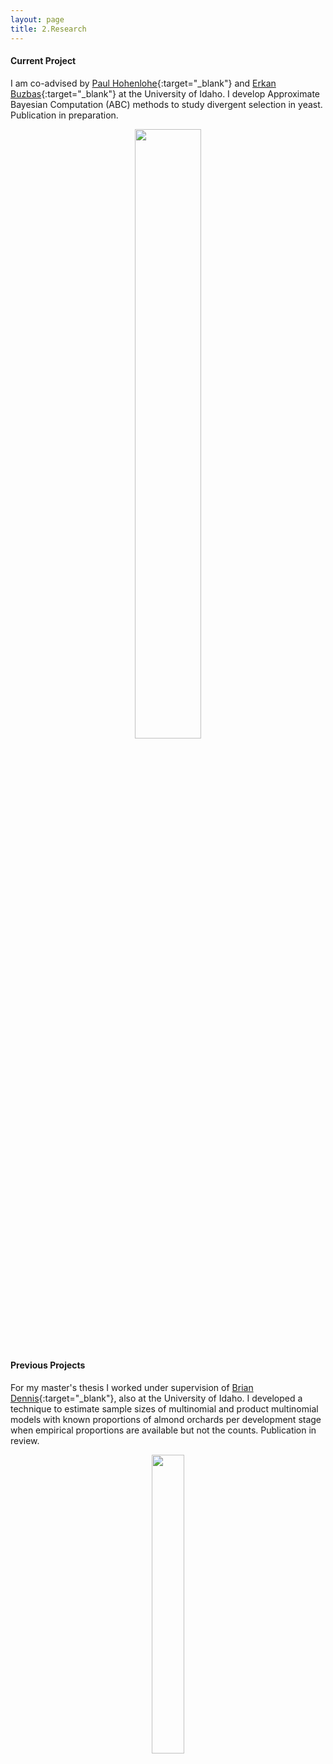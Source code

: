 ```yaml
---
layout: page
title: 2.Research 
---
```



#### Current Project ####
I am co-advised by [Paul Hohenlohe](http://hohenlohelab.github.io/){:target="_blank"} and [Erkan Buzbas](http://webpages.uidaho.edu/erkanbuzbas/){:target="_blank"} at the University of Idaho. I develop Approximate Bayesian Computation (ABC) methods to study divergent selection in yeast. Publication in preparation.




<figure><center>
  <img width="50%" height="50%" src="https://martynalukaszewicz.github.io/Fst.jpeg"/>
</center></figure>




#### Previous Projects ####
For my master's thesis I worked under supervision of [Brian Dennis](https://www.uidaho.edu/cnr/faculty/dennis/){:target="_blank"}, also at the University of Idaho. I developed a technique to estimate sample sizes of multinomial and product multinomial models with known proportions of almond orchards per development stage when empirical proportions are available but not the counts. Publication in review.






<figure><center>
  <img width="35%" height="35%" src="https://martynalukaszewicz.github.io/DK.png"/>
</center></figure>







